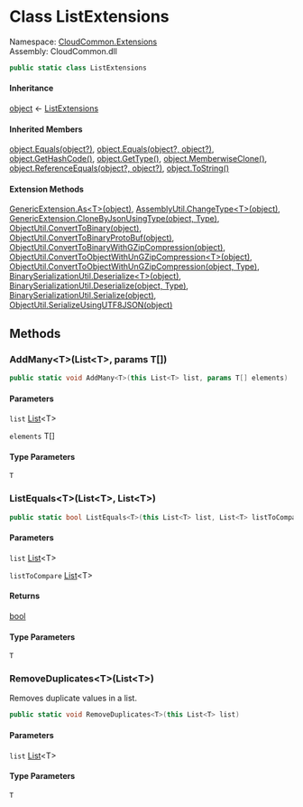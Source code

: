 #  Class ListExtensions

Namespace: [CloudCommon.Extensions](CloudCommon.Extensions.md)  
Assembly: CloudCommon.dll  

```csharp
public static class ListExtensions
```

#### Inheritance

[object](https://learn.microsoft.com/dotnet/api/system.object) ← 
[ListExtensions](CloudCommon.Extensions.ListExtensions.md)

#### Inherited Members

[object.Equals\(object?\)](https://learn.microsoft.com/dotnet/api/system.object.equals\#system\-object\-equals\(system\-object\)), 
[object.Equals\(object?, object?\)](https://learn.microsoft.com/dotnet/api/system.object.equals\#system\-object\-equals\(system\-object\-system\-object\)), 
[object.GetHashCode\(\)](https://learn.microsoft.com/dotnet/api/system.object.gethashcode), 
[object.GetType\(\)](https://learn.microsoft.com/dotnet/api/system.object.gettype), 
[object.MemberwiseClone\(\)](https://learn.microsoft.com/dotnet/api/system.object.memberwiseclone), 
[object.ReferenceEquals\(object?, object?\)](https://learn.microsoft.com/dotnet/api/system.object.referenceequals), 
[object.ToString\(\)](https://learn.microsoft.com/dotnet/api/system.object.tostring)

#### Extension Methods

[GenericExtension.As<T\>\(object\)](CloudCommon.Extensions.GenericExtension.md\#CloudCommon\_Extensions\_GenericExtension\_As\_\_1\_System\_Object\_), 
[AssemblyUtil.ChangeType<T\>\(object\)](CloudCommon.Utils.AssemblyUtil.md\#CloudCommon\_Utils\_AssemblyUtil\_ChangeType\_\_1\_System\_Object\_), 
[GenericExtension.CloneByJsonUsingType\(object, Type\)](CloudCommon.Extensions.GenericExtension.md\#CloudCommon\_Extensions\_GenericExtension\_CloneByJsonUsingType\_System\_Object\_System\_Type\_), 
[ObjectUtil.ConvertToBinary\(object\)](CloudCommon.Utils.ObjectUtil.md\#CloudCommon\_Utils\_ObjectUtil\_ConvertToBinary\_System\_Object\_), 
[ObjectUtil.ConvertToBinaryProtoBuf\(object\)](CloudCommon.Utils.ObjectUtil.md\#CloudCommon\_Utils\_ObjectUtil\_ConvertToBinaryProtoBuf\_System\_Object\_), 
[ObjectUtil.ConvertToBinaryWithGZipCompression\(object\)](CloudCommon.Utils.ObjectUtil.md\#CloudCommon\_Utils\_ObjectUtil\_ConvertToBinaryWithGZipCompression\_System\_Object\_), 
[ObjectUtil.ConvertToObjectWithUnGZipCompression<T\>\(object\)](CloudCommon.Utils.ObjectUtil.md\#CloudCommon\_Utils\_ObjectUtil\_ConvertToObjectWithUnGZipCompression\_\_1\_System\_Object\_), 
[ObjectUtil.ConvertToObjectWithUnGZipCompression\(object, Type\)](CloudCommon.Utils.ObjectUtil.md\#CloudCommon\_Utils\_ObjectUtil\_ConvertToObjectWithUnGZipCompression\_System\_Object\_System\_Type\_), 
[BinarySerializationUtil.Deserialize<T\>\(object\)](CloudCommon.Utils.BinarySerializationUtil.md\#CloudCommon\_Utils\_BinarySerializationUtil\_Deserialize\_\_1\_System\_Object\_), 
[BinarySerializationUtil.Deserialize\(object, Type\)](CloudCommon.Utils.BinarySerializationUtil.md\#CloudCommon\_Utils\_BinarySerializationUtil\_Deserialize\_System\_Object\_System\_Type\_), 
[BinarySerializationUtil.Serialize\(object\)](CloudCommon.Utils.BinarySerializationUtil.md\#CloudCommon\_Utils\_BinarySerializationUtil\_Serialize\_System\_Object\_), 
[ObjectUtil.SerializeUsingUTF8JSON\(object\)](CloudCommon.Utils.ObjectUtil.md\#CloudCommon\_Utils\_ObjectUtil\_SerializeUsingUTF8JSON\_System\_Object\_)

## Methods

###  AddMany<T\>\(List<T\>, params T\[\]\)

```csharp
public static void AddMany<T>(this List<T> list, params T[] elements)
```

#### Parameters

`list` [List](https://learn.microsoft.com/dotnet/api/system.collections.generic.list\-1)<T\>

`elements` T\[\]

#### Type Parameters

`T` 

###  ListEquals<T\>\(List<T\>, List<T\>\)

```csharp
public static bool ListEquals<T>(this List<T> list, List<T> listToCompare)
```

#### Parameters

`list` [List](https://learn.microsoft.com/dotnet/api/system.collections.generic.list\-1)<T\>

`listToCompare` [List](https://learn.microsoft.com/dotnet/api/system.collections.generic.list\-1)<T\>

#### Returns

 [bool](https://learn.microsoft.com/dotnet/api/system.boolean)

#### Type Parameters

`T` 

###  RemoveDuplicates<T\>\(List<T\>\)

Removes duplicate values in a list.

```csharp
public static void RemoveDuplicates<T>(this List<T> list)
```

#### Parameters

`list` [List](https://learn.microsoft.com/dotnet/api/system.collections.generic.list\-1)<T\>

#### Type Parameters

`T` 

